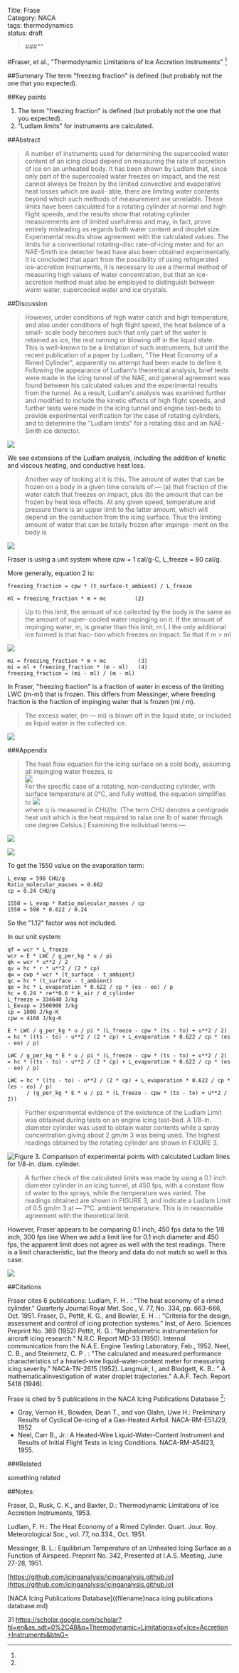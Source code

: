 Title: Frase  
Category: NACA    
tags: thermodynamics  
status: draft

> ###_""_  

#Fraser, et al., "Thermodynamic Limitations of Ice Accretion Instruments" [^1]

##Summary
The term "freezing fraction" is defined (but probably not the one that you expected). 

##Key points

1. The term "freezing fraction" is defined (but probably not the one that you expected). 
1. "Ludlam limits" for instruments are calculated.

##Abstract

> A number of instruments used for determining the supercooled water content of an icing
cloud depend on measuring the rate of accretion of ice on an unheated body. It has been shown
by Ludlam that, since only part of the supercooled water freezes on impact, and the rest
cannot always be frozen by the limited convective and evaporative heat losses which are avail-
able, there are limiting water contents beyond which such methods of measurement are unreliable. 
These limits have been calculated for a rotating cylinder at normal and high flight
speeds, and the results show that rotating cylinder measurements are of limited usefulness and
may, in fact, prove entirely misleading as regards both water content and droplet size. 
Experimental results show agreement with the calculated values. The limits for a conventional
rotating-disc rate-of-icing meter and for an NAE-Smith ice detector head have also been obtained 
experimentally.
It is concluded that apart from the possibility of using refrigerated ice-accretion instruments,
it is necessary to use a thermal method of measuring high values of water concentration, but
that an ice-accretion method must also be employed to distinguish between warm water,
supercooled water and ice crystals.
    
##Discussion

> However, under conditions of high water catch
and high temperature, and also under conditions
of high flight speed, the heat balance of a small-
scale body becomes such that only part of the water 
is retained as ice, the rest running or blowing
off in the liquid state.  
This is well-known to be a limitation of such
instruments, but until the recent publication of
a paper by Ludlam, "The Heat Economy of a Rimed Cylinder", 
apparently no attempt had
been made to define it. Following the appearance
of Ludlam's theoretical analysis, brief tests were
> made in the icing tunnel of the NAE, and general
agreement was found between his calculated values 
and the experimental results from the tunnel.
As a result, Ludlam's analysis was examined further 
and modified to include the kinetic effects of
high flight speeds, and further tests were made in
the icing tunnel and engine test-beds to provide
experimental verification for the case of rotating
cylinders, and to determine the "Ludlam limits"
for a rotating disc and an NAE-Smith ice detector.

![](images/Fraser/heat_economy.png) 

We see extensions of the Ludlam analysis, 
including the addition of kinetic and viscous heating, 
and conductive heat loss. 

>Another way of looking at it is this. The
amount of water that can be frozen on a body in
a given time consists of:—
(a) that fraction of the water catch that
freezes on impact, plus
(b) the amount that can be frozen by heat
loss effects.
At any given speed, temperature and pressure
there is an upper limit to the latter amount,
which will depend on the conduction from the
icing surface. Thus the limiting amount of
water that can be totally frozen after impinge-
ment on the body is

![](images/Fraser/equation2.png) 

Fraser is using a unit system where 
cpw = 1 cal/g-C, L_freeze = 80 cal/g.

More generally, equation 2 is:

    freezing_fraction = cpw * (t_surface-t_ambient) / L_freeze
    
    ml = freezing_fraction * m + mc         (2)

>Up to this limit, the amount of ice collected
by the body is the same as the amount of super-
cooled water impinging on it. If the amount
of impinging water, m, is greater than this limit,
m L l the only additional ice formed is that frac-
tion which freezes on impact. So that if m > ml

![](images/Fraser/equations3and4.png) 

    mi = freezing_fraction * m + mc          (3)
    mi = ml + freezing_fraction * (m - ml)   (4)
    freezing_fraction = (mi - ml) / (m - ml)

In Fraser, "freezing fraction" is a fraction of water 
in excess of the limiting LWC (m-ml) that is frozen. 
This differs from Messinger, 
where freezing fraction is the fraction of impinging water that is frozen (mi / m).

>The excess water, (m — mi) is blown off in
the liquid state, or included as liquid water in
the collected ice. 


![](images/Fraser/Figure1.png) 

###Appendix
>The heat flow equation for the icing surface on a cold
body, assuming all impinging water freezes, is  
![](images/Fraser/Appendix_heat_balance.png)  
>For the specific case of a rotating, non-conducting cylinder, 
with surface temperature at 0°C, and fully wetted,
the equation simplifies to 
![](images/Fraser/appendix_simplified.png)  
>where q is measured in CHU/hr. (The term CHU denotes 
a centigrade heat unit which is the heat required to
raise one lb of water through one degree Celsius.) 
Examining the individual terms:—

![](images/Fraser/appendix_heat_terms.png)  

![](images/Fraser/appendix_heat_terms2.png)  

To get the 1550 value on the evaporation term:
    
    L_evap = 598 CHU/g
    Ratio_molecular_masses = 0.662
    cp = 0.24 CHU/g
    
    1550 = L_evap * Ratio_molecular_masses / cp
    1550 = 598 * 0.622 / 0.24

So the "1.12" factor was not included. 

In our unit system: 

    qf = wcr * L_freeze
    wcr = E * LWC / g_per_kg * u / pi 
    qk = wcr * u**2 / 2
    qv = hc * r * u**2 / (2 * cp)
    qw = cwp * wcr * (t_surface - t_ambient)
    qc = hc * (t_surface - t_ambient)
    qe = hc * L_evaporation * 0.622 / cp * (es - eo) / p
    hc = 0.24 * re**0.6 * k_air / d_cylinder
    L_freeze = 334640 J/kg
    L_Eevap = 2500900 J/kg
    cp = 1000 J/kg-K
    cpw = 4168 J/kg-K

    E * LWC / g_per_kg * u / pi * (L_freeze - cpw * (ts - to) + u**2 / 2)
    = hc * ((ts - to) - u**2 / (2 * cp) + L_evaporation * 0.622 / cp * (es - eo) / p)

    LWC / g_per_kg * E * u / pi * (L_freeze - cpw * (ts - to) + u**2 / 2)
    = hc * ((ts - to) - u**2 / (2 * cp) + L_evaporation * 0.622 / cp * (es - eo) / p)

    LWC = hc * ((ts - to) - u**2 / (2 * cp) + L_evaporation * 0.622 / cp * (es - eo) / p) 
          / (g_per_kg * E * u / pi * (L_freeze - cpw * (ts - to) + u**2 / 2))


>Further experimental evidence of the existence
of the Ludlam Limit was obtained during tests
on an engine icing test-bed. A
1/8-in. diameter cylinder was used to obtain water contents
while a spray concentration giving about 2 gm/m 3
was being used. The highest readings obtained
by the rotating cylinder are shown in FIGURE 3.

![Figure 3. Comparison of experimental points with calculated Ludlam lines for 1/8-in. diam. cylinder.](images/Fraser/Fraser_figure3.png)  

>A further check of the calculated limits was
made by using a 0.1 inch diameter cylinder in an
icing tunnel, at 450 fps, with a constant flow of
water to the sprays, while the temperature was
varied. The readings obtained are shown in
FIGURE 3, and indicate a Ludlam Limit of 0.5
gm/m 3 at — 7°C. ambient temperature. This is in
reasonable agreement with the theoretical limit.

However, Fraser appears to be comparing 0.1 inch, 450 fps data to the 1/8 inch, 300 fps line
When we add a limit line for 0.1 inch diameter and 450 fps, 
the apparent limit does not agree as well with the test readings. 
There is a limit characteristic, 
but the theory and data do not match so well in this case. 

![](images/Fraser/fraser_figure3_detail.png)  

##Citations

Fraser cites 6 publications: 
Ludlam, F. H . : "The heat economy of a rimed cylinder." Quarterly Journal Royal Met. Soc., V. 77, No. 334, pp. 663-666, Oct. 1951.
Fraser, D., Pettit, K. G., and Bowler, E. H . : "Criteria for the design, assessment and control of icing protection systems." Inst, of Aero. Sciences Preprint No. 369 (1952)
Pettit, K. G.: "Nephelometric instrumentation for aircraft icing research." N.R.C. Report MD-33 (1950).
Internal communication from the N.A.E. Engine Testing Laboratory, Feb., 1952.
Neel, C. B., and Steinmetz, C. P . : "The calculated and measured performance characteristics of a heated-wire liquid-water-content meter for measuring icing severity." NACA-TN-2615 (1952).
Langmuir, I., and Blodgett, K. B.: " A mathematicalinvestigation of water droplet trajectories." A.A.F. Tech. Report 5418 (1946).



Frase is cited by 5 publications in the NACA Icing Publications Database [^10]: 


- Gray, Vernon H., Bowden, Dean T., and von Glahn, Uwe H.: Preliminary Results of Cyclical De-icing of a Gas-Heated Airfoil. NACA-RM-E51J29, 1952
- Neel, Carr B., Jr.: A Heated-Wire Liquid-Water-Content Instrument and Results of Initial Flight Tests in Icing Conditions. NACA-RM-A54I23, 1955.



###Related

something related

##Notes: 

[^1]: 
Fraser, D., Rusk, C. K., and Baxter, D.: Thermodynamic Limitations of Ice Accretion Instruments, 1953. 

Ludlam, F. H.: The Heat Economy of a Rimed Cylinder. Quart. Jour. Roy. Meteorological Soc., vol. 77, no.334., Oct. 1951.  

Messinger, B. L.: Equilibrium Temperature of an Unheated Icing Surface as a Function of Airspeed. Preprint No. 342, Presented at I.A.S. Meeting, June 27-28, 1951.  


[^5]: 
[https://github.com/icinganalysis/icinganalysis.github.io](https://github.com/icinganalysis/icinganalysis.github.io)  

[^10]: 
[NACA Icing Publications Database]({filename}naca icing publications database.md)  

31
https://scholar.google.com/scholar?hl=en&as_sdt=0%2C48&q=Thermodynamic+Limitations+of+Ice+Accretion+Instruments&btnG=  
